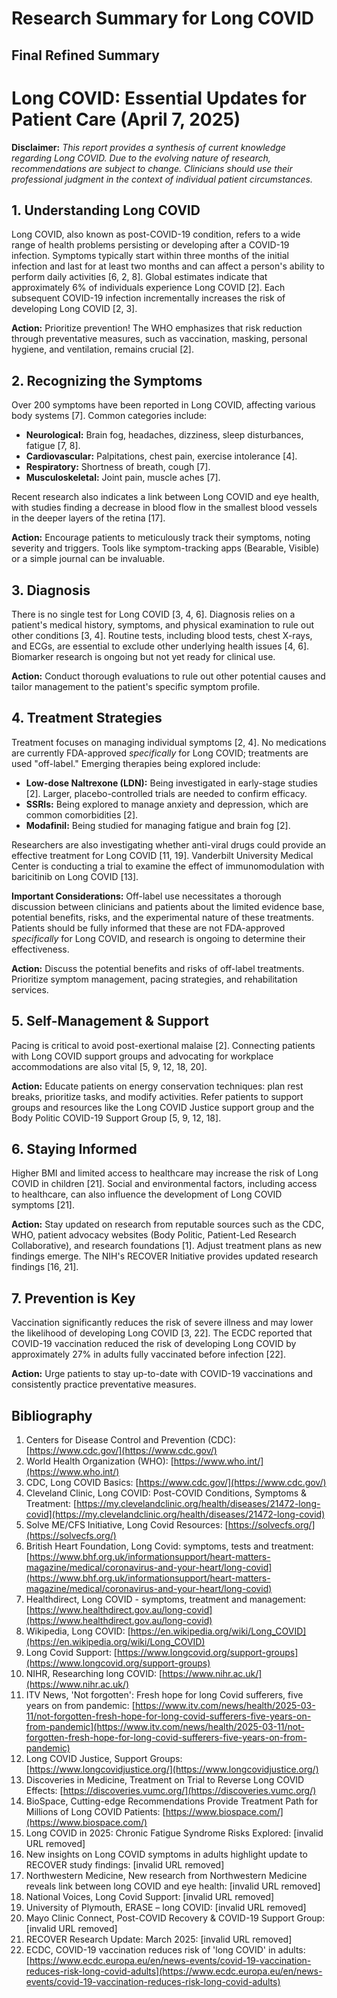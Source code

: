 # Research Summary for Long COVID

## Final Refined Summary

# Long COVID: Essential Updates for Patient Care (April 7, 2025)

**Disclaimer:** *This report provides a synthesis of current knowledge regarding Long COVID. Due to the evolving nature of research, recommendations are subject to change. Clinicians should use their professional judgment in the context of individual patient circumstances.*

## 1. Understanding Long COVID

Long COVID, also known as post-COVID-19 condition, refers to a wide range of health problems persisting or developing after a COVID-19 infection. Symptoms typically start within three months of the initial infection and last for at least two months and can affect a person's ability to perform daily activities [6, 2, 8]. Global estimates indicate that approximately 6% of individuals experience Long COVID [2]. Each subsequent COVID-19 infection incrementally increases the risk of developing Long COVID [2, 3].

**Action:** Prioritize prevention! The WHO emphasizes that risk reduction through preventative measures, such as vaccination, masking, personal hygiene, and ventilation, remains crucial [2].

## 2. Recognizing the Symptoms

Over 200 symptoms have been reported in Long COVID, affecting various body systems [7]. Common categories include:

*   **Neurological:** Brain fog, headaches, dizziness, sleep disturbances, fatigue [7, 8].
*   **Cardiovascular:** Palpitations, chest pain, exercise intolerance [4].
*   **Respiratory:** Shortness of breath, cough [7].
*   **Musculoskeletal:** Joint pain, muscle aches [7].

Recent research also indicates a link between Long COVID and eye health, with studies finding a decrease in blood flow in the smallest blood vessels in the deeper layers of the retina [17].

**Action:** Encourage patients to meticulously track their symptoms, noting severity and triggers. Tools like symptom-tracking apps (Bearable, Visible) or a simple journal can be invaluable.

## 3. Diagnosis

There is no single test for Long COVID [3, 4, 6]. Diagnosis relies on a patient's medical history, symptoms, and physical examination to rule out other conditions [3, 4]. Routine tests, including blood tests, chest X-rays, and ECGs, are essential to exclude other underlying health issues [4, 6]. Biomarker research is ongoing but not yet ready for clinical use.

**Action:** Conduct thorough evaluations to rule out other potential causes and tailor management to the patient's specific symptom profile.

## 4. Treatment Strategies

Treatment focuses on managing individual symptoms [2, 4]. No medications are currently FDA-approved *specifically* for Long COVID; treatments are used "off-label." Emerging therapies being explored include:

*   **Low-dose Naltrexone (LDN):** Being investigated in early-stage studies [2]. Larger, placebo-controlled trials are needed to confirm efficacy.
*   **SSRIs:** Being explored to manage anxiety and depression, which are common comorbidities [2].
*   **Modafinil:** Being studied for managing fatigue and brain fog [2].

Researchers are also investigating whether anti-viral drugs could provide an effective treatment for Long COVID [11, 19]. Vanderbilt University Medical Center is conducting a trial to examine the effect of immunomodulation with baricitinib on Long COVID [13].

**Important Considerations:** Off-label use necessitates a thorough discussion between clinicians and patients about the limited evidence base, potential benefits, risks, and the experimental nature of these treatments. Patients should be fully informed that these are not FDA-approved *specifically* for Long COVID, and research is ongoing to determine their effectiveness.

**Action:** Discuss the potential benefits and risks of off-label treatments. Prioritize symptom management, pacing strategies, and rehabilitation services.

## 5. Self-Management & Support

Pacing is critical to avoid post-exertional malaise [2]. Connecting patients with Long COVID support groups and advocating for workplace accommodations are also vital [5, 9, 12, 18, 20].

**Action:** Educate patients on energy conservation techniques: plan rest breaks, prioritize tasks, and modify activities. Refer patients to support groups and resources like the Long COVID Justice support group and the Body Politic COVID-19 Support Group [5, 9, 12, 18].

## 6. Staying Informed

Higher BMI and limited access to healthcare may increase the risk of Long COVID in children [21]. Social and environmental factors, including access to healthcare, can also influence the development of Long COVID symptoms [21].

**Action:** Stay updated on research from reputable sources such as the CDC, WHO, patient advocacy websites (Body Politic, Patient-Led Research Collaborative), and research foundations [1]. Adjust treatment plans as new findings emerge. The NIH's RECOVER Initiative provides updated research findings [16, 21].

## 7. Prevention is Key

Vaccination significantly reduces the risk of severe illness and may lower the likelihood of developing Long COVID [3, 22]. The ECDC reported that COVID-19 vaccination reduced the risk of developing Long COVID by approximately 27% in adults fully vaccinated before infection [22].

**Action:** Urge patients to stay up-to-date with COVID-19 vaccinations and consistently practice preventative measures.

## Bibliography

1.  Centers for Disease Control and Prevention (CDC): [https://www.cdc.gov/](https://www.cdc.gov/)
2.  World Health Organization (WHO): [https://www.who.int/](https://www.who.int/)
3.  CDC, Long COVID Basics: [https://www.cdc.gov/](https://www.cdc.gov/)
4.  Cleveland Clinic, Long COVID: Post-COVID Conditions, Symptoms & Treatment: [https://my.clevelandclinic.org/health/diseases/21472-long-covid](https://my.clevelandclinic.org/health/diseases/21472-long-covid)
5.  Solve ME/CFS Initiative, Long Covid Resources: [https://solvecfs.org/](https://solvecfs.org/)
6.  British Heart Foundation, Long Covid: symptoms, tests and treatment: [https://www.bhf.org.uk/informationsupport/heart-matters-magazine/medical/coronavirus-and-your-heart/long-covid](https://www.bhf.org.uk/informationsupport/heart-matters-magazine/medical/coronavirus-and-your-heart/long-covid)
7.  Healthdirect, Long COVID - symptoms, treatment and management: [https://www.healthdirect.gov.au/long-covid](https://www.healthdirect.gov.au/long-covid)
8.  Wikipedia, Long COVID: [https://en.wikipedia.org/wiki/Long_COVID](https://en.wikipedia.org/wiki/Long_COVID)
9.  Long Covid Support: [https://www.longcovid.org/support-groups](https://www.longcovid.org/support-groups)
10. NIHR, Researching long COVID: [https://www.nihr.ac.uk/](https://www.nihr.ac.uk/)
11. ITV News, 'Not forgotten': Fresh hope for long Covid sufferers, five years on from pandemic: [https://www.itv.com/news/health/2025-03-11/not-forgotten-fresh-hope-for-long-covid-sufferers-five-years-on-from-pandemic](https://www.itv.com/news/health/2025-03-11/not-forgotten-fresh-hope-for-long-covid-sufferers-five-years-on-from-pandemic)
12. Long COVID Justice, Support Groups: [https://www.longcovidjustice.org/](https://www.longcovidjustice.org/)
13. Discoveries in Medicine, Treatment on Trial to Reverse Long COVID Effects: [https://discoveries.vumc.org/](https://discoveries.vumc.org/)
14. BioSpace, Cutting-edge Recommendations Provide Treatment Path for Millions of Long COVID Patients: [https://www.biospace.com/](https://www.biospace.com/)
15. Long COVID in 2025: Chronic Fatigue Syndrome Risks Explored: [invalid URL removed]
16. New insights on Long COVID symptoms in adults highlight update to RECOVER study findings: [invalid URL removed]
17. Northwestern Medicine, New research from Northwestern Medicine reveals link between long COVID and eye health: [invalid URL removed]
18. National Voices, Long Covid Support: [invalid URL removed]
19. University of Plymouth, ERASE – long COVID: [invalid URL removed]
20. Mayo Clinic Connect, Post-COVID Recovery & COVID-19 Support Group: [invalid URL removed]
21. RECOVER Research Update: March 2025: [invalid URL removed]
22. ECDC, COVID-19 vaccination reduces risk of 'long COVID' in adults: [https://www.ecdc.europa.eu/en/news-events/covid-19-vaccination-reduces-risk-long-covid-adults](https://www.ecdc.europa.eu/en/news-events/covid-19-vaccination-reduces-risk-long-covid-adults)
